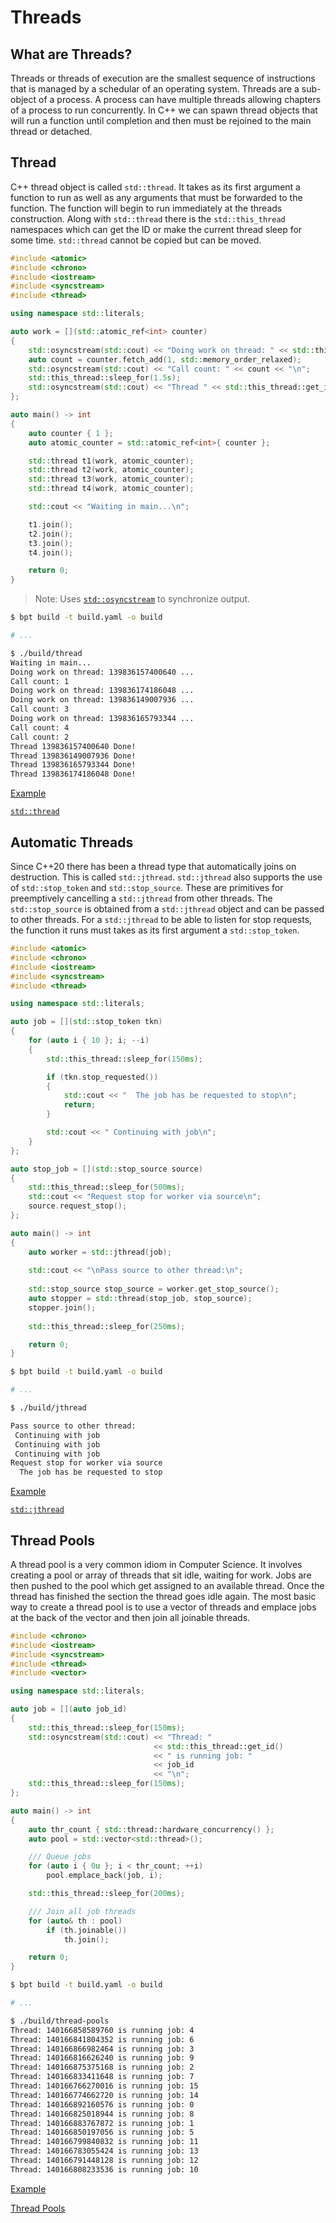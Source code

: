 # Threads

## What are Threads?

Threads or threads of execution are the smallest sequence of instructions that is managed by a schedular of an operating system. Threads are a sub-object of a process. A process can have multiple threads allowing chapters of a process to run concurrently. In C++ we can spawn thread objects that will run a function until completion and then must be rejoined to the main thread or detached.

## Thread

C++ thread object is called `std::thread`. It takes as its first argument a function to run as well as any arguments that must be forwarded to the function. The function will begin to run immediately at the threads construction. Along with `std::thread` there is the `std::this_thread` namespaces which can get the ID or make the current thread sleep for some time. `std::thread` cannot be copied but can be moved.

```cxx
#include <atomic>
#include <chrono>
#include <iostream>
#include <syncstream>
#include <thread>

using namespace std::literals;

auto work = [](std::atomic_ref<int> counter)
{
    std::osyncstream(std::cout) << "Doing work on thread: " << std::this_thread::get_id() << " ...\n";
    auto count = counter.fetch_add(1, std::memory_order_relaxed);
    std::osyncstream(std::cout) << "Call count: " << count << "\n";
    std::this_thread::sleep_for(1.5s);
    std::osyncstream(std::cout) << "Thread " << std::this_thread::get_id() << " Done!\n";
};

auto main() -> int
{
    auto counter { 1 };
    auto atomic_counter = std::atomic_ref<int>{ counter };

    std::thread t1(work, atomic_counter);
    std::thread t2(work, atomic_counter);
    std::thread t3(work, atomic_counter);
    std::thread t4(work, atomic_counter);

    std::cout << "Waiting in main...\n";

    t1.join();
    t2.join();
    t3.join();
    t4.join();

    return 0;
}
```

> Note: Uses [`std::osyncstream`](https://en.cppreference.com/w/cpp/io/basic_osyncstream) to synchronize output.

```sh
$ bpt build -t build.yaml -o build

# ...

$ ./build/thread
Waiting in main...
Doing work on thread: 139836157400640 ...
Call count: 1
Doing work on thread: 139836174186048 ...
Doing work on thread: 139836149007936 ...
Call count: 3
Doing work on thread: 139836165793344 ...
Call count: 4
Call count: 2
Thread 139836157400640 Done!
Thread 139836149007936 Done!
Thread 139836165793344 Done!
Thread 139836174186048 Done!
```

[Example](./examples/thread/src/thread.main.cxx)

[`std::thread`](https://en.cppreference.com/w/cpp/thread/thread)

## Automatic Threads

Since C++20 there has been a thread type that automatically joins on destruction. This is called `std::jthread`. `std::jthread` also supports the use of `std::stop_token` and `std::stop_source`. These are primitives for preemptively cancelling a `std::jthread` from other threads. The `std::stop_source` is obtained from a `std::jthread` object and can be passed to other threads. For a `std::jthread` to be able to listen for stop requests, the function it runs must takes as its first argument a `std::stop_token`.

```cxx
#include <atomic>
#include <chrono>
#include <iostream>
#include <syncstream>
#include <thread>

using namespace std::literals;

auto job = [](std::stop_token tkn) 
{
    for (auto i { 10 }; i; --i) 
    {
        std::this_thread::sleep_for(150ms);

        if (tkn.stop_requested()) 
        {
            std::cout << "  The job has be requested to stop\n";
            return;
        }

        std::cout << " Continuing with job\n";
    }
};

auto stop_job = [](std::stop_source source) 
{
    std::this_thread::sleep_for(500ms);
    std::cout << "Request stop for worker via source\n";
    source.request_stop();
};

auto main() -> int
{
    auto worker = std::jthread(job);
 
    std::cout << "\nPass source to other thread:\n";
 
    std::stop_source stop_source = worker.get_stop_source();
    auto stopper = std::thread(stop_job, stop_source);
    stopper.join();
    
    std::this_thread::sleep_for(250ms);

    return 0;
}
```

```sh
$ bpt build -t build.yaml -o build

# ...

$ ./build/jthread

Pass source to other thread:
 Continuing with job
 Continuing with job
 Continuing with job
Request stop for worker via source
  The job has be requested to stop
```

[Example](./examples/threads/src/jthread.main.cxx)

[`std::jthread`](https://en.cppreference.com/w/cpp/thread/jthread)

## Thread Pools

A thread pool is a very common idiom in Computer Science. It involves creating a pool or array of threads that sit idle, waiting for work. Jobs are then pushed to the pool which get assigned to an available thread. Once the thread has finished the section the thread goes idle again. The most basic way to create a thread pool is to use a vector of threads and emplace jobs at the back of the vector and then join all joinable threads.

```cxx
#include <chrono>
#include <iostream>
#include <syncstream>
#include <thread>
#include <vector>

using namespace std::literals;

auto job = [](auto job_id)
{ 
    std::this_thread::sleep_for(150ms);
    std::osyncstream(std::cout) << "Thread: " 
                                << std::this_thread::get_id()
                                << " is running job: "
                                << job_id
                                << "\n";
    std::this_thread::sleep_for(150ms);
};

auto main() -> int
{    
    auto thr_count { std::thread::hardware_concurrency() };
    auto pool = std::vector<std::thread>();

    /// Queue jobs
    for (auto i { 0u }; i < thr_count; ++i)
        pool.emplace_back(job, i);

    std::this_thread::sleep_for(200ms);

    /// Join all job threads
    for (auto& th : pool)
        if (th.joinable())
            th.join();

    return 0;
}
```

```sh
$ bpt build -t build.yaml -o build

# ...

$ ./build/thread-pools
Thread: 140166858589760 is running job: 4
Thread: 140166841804352 is running job: 6
Thread: 140166866982464 is running job: 3
Thread: 140166816626240 is running job: 9
Thread: 140166875375168 is running job: 2
Thread: 140166833411648 is running job: 7
Thread: 140166766270016 is running job: 15
Thread: 140166774662720 is running job: 14
Thread: 140166892160576 is running job: 0
Thread: 140166825018944 is running job: 8
Thread: 140166883767872 is running job: 1
Thread: 140166850197056 is running job: 5
Thread: 140166799840832 is running job: 11
Thread: 140166783055424 is running job: 13
Thread: 140166791448128 is running job: 12
Thread: 140166808233536 is running job: 10
```

[Example](./examples/threads/src/thread-pools.main.cxx)

[Thread Pools](https://en.wikipedia.org/wiki/Thread_pool)

